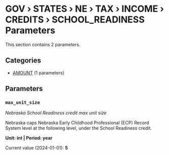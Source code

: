 # GOV › STATES › NE › TAX › INCOME › CREDITS › SCHOOL_READINESS Parameters

This section contains 2 parameters.

## Categories

- [AMOUNT](amount/index.md) (1 parameters)

## Parameters

### `max_unit_size`
*Nebraska School Readiness credit max unit size*

Nebraska caps Nebraska Early Childhood Professional (ECP) Record System level at the following level, under the School Readiness credit.

**Unit: int | Period: year**

Current value (2024-01-01): **5**

